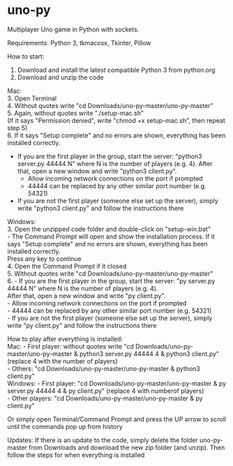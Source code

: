 # uno-py
Multiplayer Uno game in Python with sockets.

Requirements: Python 3, tkmacosx, Tkinter, Pillow

How to start:
1. Download and install the latest compatible Python 3 from python.org
2. Download and unzip the code

Mac:  
3. Open Terminal  
4. Without quotes write "cd Downloads/uno-py-master/uno-py-master"  
5. Again, without quotes write "./setup-mac.sh"  
(If it says "Permission denied", write "chmod +x setup-mac.sh", then repeat step 5)  
6. If it says "Setup complete" and no errors are shown, everything has been installed correctly.   
  - If you are the first player in the group, start the server: "python3 server.py 44444 N" where N is the number of players (e.g. 4). 
  After that, open a new window and write "python3 client.py".  
    - Allow incoming network connections on the port if prompted  
    - 44444 can be replaced by any other similar port number (e.g. 54321)  
  - If you are not the first player (someone else set up the server), simply write "python3 client.py" and follow the instructions there  
 
Windows:  
  3. Open the unzipped code folder and double-click on "setup-win.bat"  
    - The Command Prompt will open and show the installation process. If it says "Setup complete" and no errors are shown, everything has been installed correctly.  
      Press any key to continue  
  4. Open the Command Prompt if it closed  
  5. Without quotes write "cd Downloads/uno-py-master/uno-py-master"  
  6. - If you are the first player in the group, start the server: "py server.py 44444 N" where N is the number of players (e.g. 4).  
    After that, open a new window and write "py client.py".  
      - Allow incoming network connections on the port if prompted  
      - 44444 can be replaced by any other similar port number (e.g. 54321)  
    - If you are not the first player (someone else set up the server), simply write "py client.py" and follow the instructions there  
    
     
     
       
How to play after everything is installed:  
Mac: - First player: without quotes write "cd Downloads/uno-py-master/uno-py-master & python3 server.py 44444 4 & python3 client.py" (replace 4 with the number of players)  
     - Others: "cd Downloads/uno-py-master/uno-py-master & python3 client.py"  
Windows: - First player: "cd Downloads/uno-py-master/uno-py-master & py server.py 44444 4 & py client.py" (replace 4 with numberof players)  
         - Other players: "cd Downloads/uno-py-master/uno-py-master & py client.py"
         
Or simply open Terminal/Command Prompt and press the UP arrow to scroll until the commands pop up from history




Updates:
If there is an update to the code, simply delete the folder uno-py-master from Downloads and download the new zip folder (and unzip). Then follow the steps for when everything is installed 
